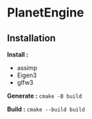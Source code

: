 # PlanetEngine

## Installation

**Install :**

- assimp
- Eigen3
- glfw3

**Generate :**
`cmake -B build`

**Build :**
`cmake --build build`
